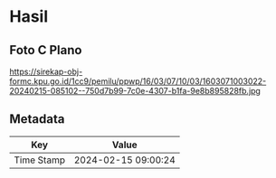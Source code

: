 # Hasil

## Foto C Plano

https://sirekap-obj-formc.kpu.go.id/1cc9/pemilu/ppwp/16/03/07/10/03/1603071003022-20240215-085102--750d7b99-7c0e-4307-b1fa-9e8b895828fb.jpg


## Metadata

| Key        | Value               |
| ---------- | ------------------- |
| Time Stamp | 2024-02-15 09:00:24 |



